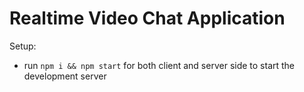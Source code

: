# Realtime Video Chat Application



Setup:
- run ```npm i && npm start``` for both client and server side to start the development server
